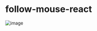 # follow-mouse-react

![image](https://user-images.githubusercontent.com/83596975/214398576-9916ec7d-0d10-4aaa-b4ec-2a01f9a17748.png)
